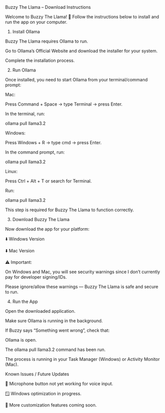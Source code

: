 Buzzy The Llama – Download Instructions

Welcome to Buzzy The Llama! 🎉
Follow the instructions below to install and run the app on your computer.

1. Install Ollama

Buzzy The Llama requires Ollama to run.

Go to Ollama’s Official Website
 and download the installer for your system.

Complete the installation process.

2. Run Ollama

Once installed, you need to start Ollama from your terminal/command prompt:

Mac:

Press Command + Space → type Terminal → press Enter.

In the terminal, run:

ollama pull llama3.2


Windows:

Press Windows + R → type cmd → press Enter.

In the command prompt, run:

ollama pull llama3.2


Linux:

Press Ctrl + Alt + T or search for Terminal.

Run:

ollama pull llama3.2


This step is required for Buzzy The Llama to function correctly.

3. Download Buzzy The Llama

Now download the app for your platform:

⬇️ Windows Version

⬇️ Mac Version

⚠️ Important:

On Windows and Mac, you will see security warnings since I don’t currently pay for developer signing/IDs.

Please ignore/allow these warnings — Buzzy The Llama is safe and secure to run.

4. Run the App

Open the downloaded application.

Make sure Ollama is running in the background.

If Buzzy says “Something went wrong”, check that:

Ollama is open.

The ollama pull llama3.2 command has been run.

The process is running in your Task Manager (Windows) or Activity Monitor (Mac).

Known Issues / Future Updates

🎤 Microphone button not yet working for voice input.

🪟 Windows optimization in progress.

🎨 More customization features coming soon.

